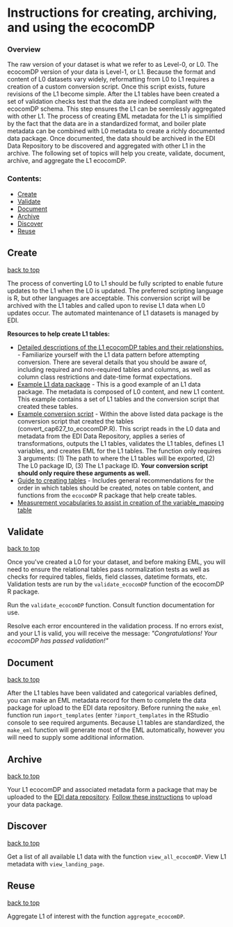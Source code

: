 # Instructions for creating, archiving, and using the ecocomDP

### Overview

The raw version of your dataset is what we refer to as Level-0, or L0. The ecocomDP version of your data is Level-1, or L1. Because the format and content of L0 datasets vary widely, reformatting from L0 to L1 requires a creation of a custom conversion script. Once this script exists, future revisions of the L1 become simple. After the L1 tables have been created a set of validation checks test that the data are indeed compliant with the ecocomDP schema. This step ensures the L1 can be seemlessly aggregated with other L1. The process of creating EML metadata for the L1 is simplified by the fact that the data are in a standardized format, and boiler plate metadata can be combined with L0 metadata to create a richly documented data package. Once documented, the data should be archived in the EDI Data Repository to be discovered and aggregated with other L1 in the archive. The following set of topics will help you create, validate, document, archive, and aggregate the L1 ecocomDP.

### Contents:

* [Create](#create)
* [Validate](#validate)
* [Document](#document)
* [Archive](#archive)
* [Discover](#discover)
* [Reuse](#reuse)

## Create
[back to top](#contents)

The process of converting L0 to L1 should be fully scripted to enable future updates to the L1 when the L0 is updated. The preferred scripting language is R, but other languages are acceptable. This conversion script will be archived with the L1 tables and called upon to revise L1 data when L0 updates occur. The automated maintenance of L1 datasets is managed by EDI.

__Resources to help create L1 tables:__
* [Detailed descriptions of the L1 ecocomDP tables and their relationships.](https://github.com/EDIorg/ecocomDP/tree/master/documentation/model) - Familiarize yourself with the L1 data pattern before attempting conversion. There are several details that you should be aware of, including required and non-required tables and columns, as well as column class restrictions and date-time format expectations.
* [Example L1 data package](https://portal.edirepository.org/nis/mapbrowse?scope=edi&identifier=192&revision=3) - This is a good example of an L1 data package. The metadata is composed of L0 content, and new L1 content. This example contains a set of L1 tables and the conversion script that created these tables.
* [Example conversion script](https://portal.edirepository.org/nis/mapbrowse?scope=edi&identifier=192&revision=3) - Within the above listed data package is the conversion script that created the tables (convert_cap627_to_ecocomDP.R). This script reads in the L0 data and metadata from the EDI Data Repository, applies a series of transformations, outputs the L1 tables, validates the L1 tables, defines L1 variables, and creates EML for the L1 tables. The function only requires 3 arguments: (1) The path to where the L1 tables will be exported, (2) The L0 package ID, (3) The L1 package ID. __Your conversion script should only require these arguments as well.__
* [Guide to creating tables](https://github.com/EDIorg/ecocomDP/blob/master/documentation/instructions/table-creation.md) - Includes general recommendations for the order in which tables should be created, notes on table content, and functions from the `ecocomDP` R package that help create tables.
* [Measurement vocabularies to assist in creation of the variable_mapping table](https://github.com/EDIorg/ecocomDP/blob/master/documentation/instructions/measurement_vocabularies.md)

## Validate
[back to top](#contents)

Once you've created a L0 for your dataset, and before making EML, you will need to ensure the relational tables pass normalization tests as well as checks for required tables, fields, field classes, datetime formats, etc. Validation tests are run by the `validate_ecocomDP` function of the ecocomDP R package.

Run the `validate_ecocomDP` function. Consult function documentation for use.

Resolve each error encountered in the validation process. If no errors exist, and your L1 is valid, you will receive the message: *"Congratulations! Your ecocomDP has passed validation!"*

## Document
[back to top](#contents)

After the L1 tables have been validated and categorical variables defined, you can make an EML metadata record for them to complete the data package for upload to the EDI data repository. Before running the `make_eml` function run `import_templates` (enter `?import_templates` in the RStudio console to see required arguments.  Because L1 tables are standardized, the `make_eml` function will generate most of the EML automatically, however you will need to supply some additional information.

## Archive
[back to top](#contents)

Your L1 ecocomDP and associated metadata form a package that may be uploaded to the [EDI data repository](https://portal.edirepository.org/nis/home.jsp). [Follow these instructions](https://environmentaldatainitiative.org/resources/assemble-data-and-metadata/step-4-submit-your-data-package/) to upload your data package.

## Discover
[back to top](#contents)

Get a list of all available L1 data with the function `view_all_ecocomDP`. View L1 metadata with `view_landing_page`.

## Reuse
[back to top](#contents)

Aggregate L1 of interest with the function `aggregate_ecocomDP`.
